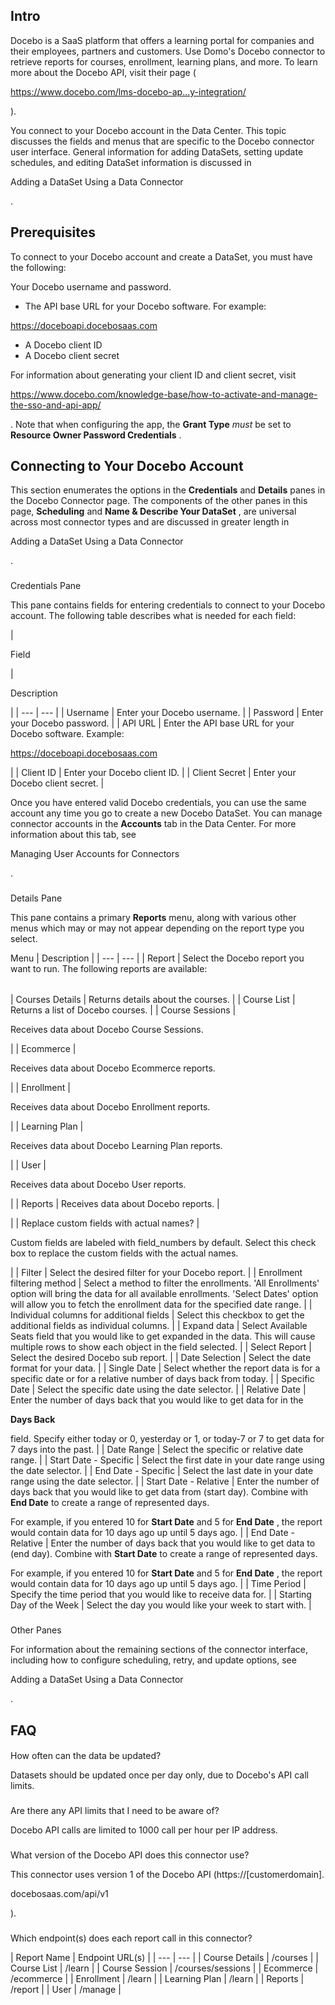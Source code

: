

Intro
-------

Docebo is a SaaS platform that offers a learning portal for companies and their employees, partners and customers. Use Domo's Docebo connector to retrieve reports for courses, enrollment, learning plans, and more. To learn more about the Docebo API, visit their page (

https://www.docebo.com/lms-docebo-ap...y-integration/

).


 You connect to your Docebo account in the Data Center. This topic discusses the fields and menus that are specific to the Docebo connector user interface. General information for adding DataSets, setting update schedules, and editing DataSet information is discussed in

Adding a DataSet Using a Data Connector

.


 Prerequisites
---------------

To connect to your Docebo account and create a DataSet, you must have the following:

 Your Docebo username and password.
* The API base URL for your Docebo software. For example:

https://doceboapi.docebosaas.com
* A Docebo client ID
* A Docebo client secret

For information about generating your client ID and client secret, visit

https://www.docebo.com/knowledge-base/how-to-activate-and-manage-the-sso-and-api-app/

. Note that when configuring the app, the
 **Grant Type**
*must*
 be set to
 **Resource Owner Password Credentials**
 .


 Connecting to Your Docebo Account
-----------------------------------


 This section enumerates the options in the
 **Credentials**
 and
 **Details**
 panes in the Docebo Connector page. The components of the other panes in this page,
 **Scheduling**
 and
 **Name & Describe Your DataSet**
 , are universal across most connector types and are discussed in greater length in

Adding a DataSet Using a Data Connector

.


###

Credentials Pane


 This pane contains fields for entering credentials to connect to your Docebo account. The following table describes what is needed for each field:


|

Field

|

Description

|
| --- | --- |
|
 Username
  |
 Enter your Docebo username.
  |
|
 Password
  |
 Enter your Docebo password.
  |
|
 API URL
  |
 Enter the API base URL for your Docebo software. Example:

https://doceboapi.docebosaas.com

|
|
 Client ID
  |
 Enter your Docebo client ID.
  |
|
 Client Secret
  |
 Enter your Docebo client secret.
  |


 Once you have entered valid Docebo credentials, you can use the same account any time you go to create a new Docebo DataSet. You can manage connector accounts in the
 **Accounts**
 tab in the Data Center. For more information about this tab, see

Managing User Accounts for Connectors

.


###
 Details Pane

This pane contains a primary
 **Reports**
 menu, along with various other menus which may or may not appear depending on the report type you select.


 Menu
  |
 Description
  |
| --- | --- |
|
 Report
  |
 Select the Docebo report you want to run. The following reports are available:


|  |  |
| --- | --- |
|
 Courses Details
  |
 Returns details about the courses.
  |
|
 Course List
  |
 Returns a list of Docebo courses.
  |
|
 Course Sessions
  |

Receives data about Docebo Course Sessions.

|
|
 Ecommerce
  |

Receives data about Docebo Ecommerce reports.

|
|
 Enrollment
  |

Receives data about Docebo Enrollment reports.

|
|
 Learning Plan
  |

Receives data about Docebo Learning Plan reports.

|
|
 User
  |

Receives data about Docebo User reports.

|
|
 Reports
  |
 Receives data about Docebo reports.
  |

|
|
 Replace custom fields with actual names?
  |

Custom fields are labeled with field\_numbers by default. Select this check box to replace the custom fields with the actual names.

|
|
 Filter
  |
 Select the desired filter for your Docebo report.
  |
|
 Enrollment filtering method
  |
 Select a method to filter the enrollments. 'All Enrollments' option will bring the data for all available enrollments. 'Select Dates' option will allow you to fetch the enrollment data for the specified date range.
  |
|
 Individual columns for additional fields
  |
 Select this checkbox to get the additional fields as individual columns.
  |
|
 Expand data
  |
 Select Available Seats field that you would like to get expanded in the data. This will cause multiple rows to show each object in the field selected.
  |
|
 Select Report
  |
 Select the desired Docebo sub report.
  |
|
 Date Selection
  |
 Select the date format for your data.
  |
|
 Single Date
  |
 Select whether the report data is for a specific date or for a relative number of days back from today.
  |
|
 Specific Date
  |
 Select the specific date using the date selector.
  |
|
 Relative Date
  |
 Enter the number of days back that you would like to get data for in the


**Days Back**


 field. Specify either today or 0, yesterday or 1, or today-7 or 7 to get data for 7 days into the past.
  |
|
 Date Range
  |
 Select the specific or relative date range.
  |
|
 Start Date - Specific
  |
 Select the first date in your date range using the date selector.
  |
|
 End Date - Specific
  |
 Select the last date in your date range using the date selector.
  |
|
 Start Date - Relative
  |
 Enter the number of days back that you would like to get data from (start day). Combine with
 ********End Date********
 to create a range of represented days.


 For example, if you entered 10 for
 ********Start Date********
 and 5 for
 ********End Date********
 , the report would contain data for 10 days ago up until 5 days ago.
  |
|
 End Date - Relative
  |
 Enter the number of days back that you would like to get data to (end day). Combine with
 ********Start Date********
 to create a range of represented days.


 For example, if you entered 10 for
 ********Start Date********
 and 5 for
 ********End Date********
 , the report would contain data for 10 days ago up until 5 days ago.
  |
|
 Time Period
  |
 Specify the time period that you would like to receive data for.
  |
|
 Starting Day of the Week
  |
 Select the day you would like your week to start with.
  |


###
 Other Panes

For information about the remaining sections of the connector interface, including how to configure scheduling, retry, and update options, see

Adding a DataSet Using a Data Connector

.


 FAQ
-----


####
 How often can the data be updated?

Datasets should be updated once per day only, due to Docebo's API call limits.

###
 Are there any API limits that I need to be aware of?

Docebo API calls are limited to 1000 call per hour per IP address.

###
 What version of the Docebo API does this connector use?

This connector uses version 1 of the Docebo API (https://[customerdomain].

docebosaas.com/api/v1

).

###
 Which endpoint(s) does each report call in this connector?


|
 Report Name
  |
 Endpoint URL(s)
  |
| --- | --- |
|
 Course Details
  |
 /courses
  |
|
 Course List
  |
 /learn
  |
|
 Course Session
  |
 /courses/sessions
  |
|
 Ecommerce
  |
 /ecommerce
  |
|
 Enrollment
  |
 /learn
  |
|
 Learning Plan
  |
 /learn
  |
|
 Reports
  |
 /report
  |
|
 User
  |
 /manage
  |


